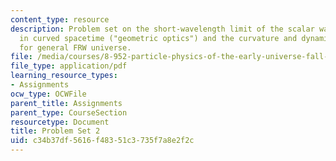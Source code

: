 ```yaml
---
content_type: resource
description: Problem set on the short-wavelength limit of the scalar wave equation
  in curved spacetime ("geometric optics") and the curvature and dynamical equations
  for general FRW universe.
file: /media/courses/8-952-particle-physics-of-the-early-universe-fall-2004/c34b37df5616f48351c3735f7a8e2f2c_ps2.pdf
file_type: application/pdf
learning_resource_types:
- Assignments
ocw_type: OCWFile
parent_title: Assignments
parent_type: CourseSection
resourcetype: Document
title: Problem Set 2
uid: c34b37df-5616-f483-51c3-735f7a8e2f2c
---
```

